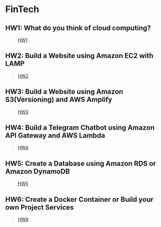 FinTech
===

HW1: What do you think of cloud computing?
---
>[HW1](https://github.com/08170106/FinTech/blob/main/HW1)

HW2: Build a Website using Amazon EC2 with LAMP
---
>[HW2]()

HW3: Build a Website using Amazon S3(Versioning) and AWS Amplify
---
>[HW3]()

HW4: Build a Telegram Chatbot using Amazon API Gateway and AWS Lambda
---
>[HW4]()

HW5: Create a Database using Amazon RDS or Amazon DynamoDB
---
>[HW5]()

HW6: Create a Docker Container or Build your own Project Services
---
>[HW6]()
